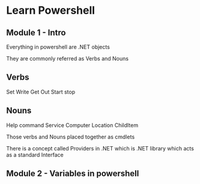 

# Learn Powershell


## Module 1 - Intro

Everything in powershell are .NET objects

They are commonly referred as Verbs and Nouns

## Verbs
Set
Write
Get
Out
Start
stop


## Nouns
Help
command
Service
Computer
Location
ChildItem

Those verbs and Nouns placed together as cmdlets

There is a concept called Providers in .NET which is .NET library which acts as a standard Interface


## Module 2 - Variables in powershell

